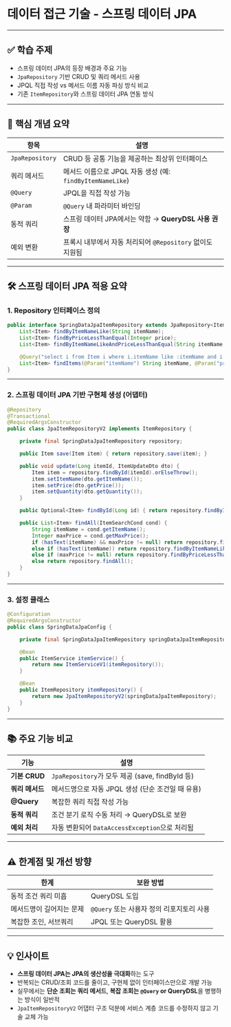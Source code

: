 # 데이터 접근 기술 - 스프링 데이터 JPA

---

## ✅ 학습 주제

* 스프링 데이터 JPA의 등장 배경과 주요 기능
* `JpaRepository` 기반 CRUD 및 쿼리 메서드 사용
* JPQL 직접 작성 vs 메서드 이름 자동 파싱 방식 비교
* 기존 `ItemRepository`와 스프링 데이터 JPA 연동 방식

---

## 🧩 핵심 개념 요약

| 항목              | 설명                                            |
| --------------- | --------------------------------------------- |
| `JpaRepository` | CRUD 등 공통 기능을 제공하는 최상위 인터페이스                  |
| 쿼리 메서드          | 메서드 이름으로 JPQL 자동 생성 (예: `findByItemNameLike`) |
| `@Query`        | JPQL을 직접 작성 가능                                |
| `@Param`        | `@Query` 내 파라미터 바인딩                           |
| 동적 쿼리           | 스프링 데이터 JPA에서는 약함 → **QueryDSL 사용 권장**        |
| 예외 변환           | 프록시 내부에서 자동 처리되어 `@Repository` 없이도 지원됨        |

---

## 🛠️ 스프링 데이터 JPA 적용 요약

### 1. Repository 인터페이스 정의

```java
public interface SpringDataJpaItemRepository extends JpaRepository<Item, Long> {
    List<Item> findByItemNameLike(String itemName);
    List<Item> findByPriceLessThanEqual(Integer price);
    List<Item> findByItemNameLikeAndPriceLessThanEqual(String itemName, Integer price);

    @Query("select i from Item i where i.itemName like :itemName and i.price <= :price")
    List<Item> findItems(@Param("itemName") String itemName, @Param("price") Integer price);
}
```

---

### 2. 스프링 데이터 JPA 기반 구현체 생성 (어댑터)

```java
@Repository
@Transactional
@RequiredArgsConstructor
public class JpaItemRepositoryV2 implements ItemRepository {

    private final SpringDataJpaItemRepository repository;

    public Item save(Item item) { return repository.save(item); }

    public void update(Long itemId, ItemUpdateDto dto) {
        Item item = repository.findById(itemId).orElseThrow();
        item.setItemName(dto.getItemName());
        item.setPrice(dto.getPrice());
        item.setQuantity(dto.getQuantity());
    }

    public Optional<Item> findById(Long id) { return repository.findById(id); }

    public List<Item> findAll(ItemSearchCond cond) {
        String itemName = cond.getItemName();
        Integer maxPrice = cond.getMaxPrice();
        if (hasText(itemName) && maxPrice != null) return repository.findItems("%" + itemName + "%", maxPrice);
        else if (hasText(itemName)) return repository.findByItemNameLike("%" + itemName + "%");
        else if (maxPrice != null) return repository.findByPriceLessThanEqual(maxPrice);
        else return repository.findAll();
    }
}
```

---

### 3. 설정 클래스

```java
@Configuration
@RequiredArgsConstructor
public class SpringDataJpaConfig {

    private final SpringDataJpaItemRepository springDataJpaItemRepository;

    @Bean
    public ItemService itemService() {
        return new ItemServiceV1(itemRepository());
    }

    @Bean
    public ItemRepository itemRepository() {
        return new JpaItemRepositoryV2(springDataJpaItemRepository);
    }
}
```

---

## 📚 주요 기능 비교

| 기능          | 설명                                        |
| ----------- | ----------------------------------------- |
| **기본 CRUD** | `JpaRepository`가 모두 제공 (save, findById 등) |
| **쿼리 메서드**  | 메서드명으로 자동 JPQL 생성 (단순 조건일 때 유용)           |
| **@Query**  | 복잡한 쿼리 직접 작성 가능                           |
| **동적 쿼리**   | 조건 분기 로직 수동 처리 → QueryDSL로 보완             |
| **예외 처리**   | 자동 변환되어 `DataAccessException`으로 처리됨       |

---

## ⚠️ 한계점 및 개선 방향

| 한계            | 보완 방법                       |
| ------------- | --------------------------- |
| 동적 조건 쿼리 미흡   | QueryDSL 도입                 |
| 메서드명이 길어지는 문제 | `@Query` 또는 사용자 정의 리포지토리 사용 |
| 복잡한 조인, 서브쿼리  | JPQL 또는 QueryDSL 활용         |

---

## 💡 인사이트

* **스프링 데이터 JPA는 JPA의 생산성을 극대화**하는 도구
* 반복되는 CRUD/조회 코드를 줄이고, 구현체 없이 인터페이스만으로 개발 가능
* 실무에서는 **단순 조회는 쿼리 메서드**, **복잡 조회는 `@Query` or QueryDSL**을 병행하는 방식이 일반적
* `JpaItemRepositoryV2` 어댑터 구조 덕분에 서비스 계층 코드를 수정하지 않고 기술 교체 가능


